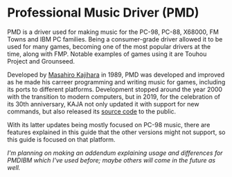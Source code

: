 # Professional Music Driver (PMD)

PMD is a driver used for making music for the PC-98, PC-88, X68000, FM Towns and IBM PC families. Being a consumer-grade driver allowed it to be used for many games, becoming one of the most popular drivers at the time, along with FMP. Notable examples of games using it are Touhou Project and Grounseed.

Developed by [Masahiro Kajihara](https://twitter.com/kajaponn) in 1989, PMD was developed and improved as he made his carreer programming and writing music for games, including its ports to different platforms. Development stopped around the year 2000 with the transition to modern computers, but in 2019, for the celebration of its 30th anniversary, KAJA not only updated it with support for new commands, but also released its [source code](https://sites.google.com/site/kajapon/pmd) to the public.

With its latter updates being mostly focused on PC-98 music, there are features explained in this guide that the other versions might not support, so this guide is focused on that platform.

_I'm planning on making an addendum explaining usage and differences for PMDIBM which I've used before; maybe others will come in the future as well._
